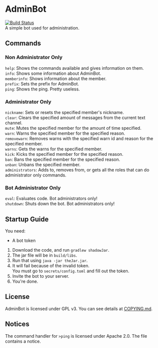 # AdminBot  
[![Build Status](https://travis-ci.com/xf8b/AdminBot.svg?branch=master)](https://travis-ci.com/xf8b/AdminBot)  
A simple bot used for administration.  
## Commands  
### Non Administrator Only  
`help`: Shows the commands available and gives information on them.  
`info`: Shows some information about AdminBot.  
`memberinfo`: Shows information about the member.  
`prefix`: Sets the prefix for AdminBot.  
`ping`: Shows the ping. Pretty useless.  
### Administrator Only  
`nickname`: Sets or resets the specified member's nickname.  
`clear`: Clears the specified amount of messages from the current text channel.  
`mute`: Mutes the specified member for the amount of time specified.  
`warn`: Warns the specified member for the specified reason.  
`removewarn`: Removes warns with the specified warn id and reason for the specified member.  
`warns`: Gets the warns for the specified member.  
`kick`: Kicks the specified member for the specified reason.  
`ban`: Bans the specified member for the specified reason.  
`unban`: Unbans the specified member.  
`administrators`: Adds to, removes from, or gets all the roles that can do administrator only commands.  
### Bot Administrator Only  
`eval`: Evaluates code. Bot administrators only!  
`shutdown`: Shuts down the bot. Bot administrators only!  
## Startup Guide
You need:  
* A bot token  
1. Download the code, and run `gradlew shadowJar`.    
2. The jar file will be in `build/libs`.  
3. Run that using `java -jar theJar.jar`.  
4. It will fail because of the invalid token.   
You must go to `secrets/config.toml` and fill out the token.  
5. Invite the bot to your server.  
6. You're done.  
## License  
AdminBot is licensed under GPL v3. You can see details at [COPYING.md](COPYING.md).  
## Notices
The command handler for `>ping` is licensed under Apache 2.0. The file contains a notice.
